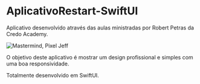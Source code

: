 # AplicativoRestart-SwiftUI

Aplicativo desenvolvido através das aulas ministradas por Robert  Petras da Credo Academy.

![Mastermind, Pixel Jeff](https://im5.ezgif.com/tmp/ezgif-5-f921f837ee.gif)

O objetivo deste aplicativo é mostrar um design profissional e simples com uma boa responsividade.

Totalmente desenvolvido em SwiftUI.
